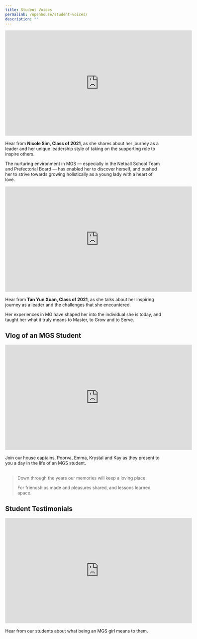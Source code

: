 ```yaml
---
title: Student Voices
permalink: /openhouse/student-voices/
description: ""
---
```

<div style="width:100%; height:340px">
	<iframe width="600" height="338" src="https://www.youtube.com/embed/QvQ53lOmk4M" title="Nicole Sim (MGS, Class of 2021)" frameborder="0" allow="accelerometer; autoplay; clipboard-write; encrypted-media; gyroscope; picture-in-picture" allowfullscreen></iframe></div>
	
Hear from **Nicole Sim, Class of 2021**, as she shares about her journey as a leader and her unique leadership style of taking on the supporting role to inspire others. 

The nurturing environment in MGS — especially in the Netball School Team and Prefectorial Board — has enabled her to discover herself, and pushed her to strive towards growing holistically as a young lady with a heart of love.


<div style="width:100%; height:340px">
<iframe width="600" height="338" src="https://www.youtube.com/embed/SI3dTPIMyx0" title="Tan Yun Xuan (MGS, Class of 2021)" frameborder="0" allow="accelerometer; autoplay; clipboard-write; encrypted-media; gyroscope; picture-in-picture" allowfullscreen></iframe>
</div>

Hear from **Tan Yun Xuan, Class of 2021**, as she talks about her inspiring journey as a leader and the challenges that she encountered. 

Her experiences in MG have shaped her into the individual she is today, and taught her what it truly means to Master, to Grow and to Serve.


## Vlog of an MGS Student

<div style="width:100%; height:340px">
	<iframe width="600" height="338" src="https://www.youtube.com/embed/jgc13GkUqbY" title="Vlog of an MGS Student" frameborder="0" allow="accelerometer; autoplay; clipboard-write; encrypted-media; gyroscope; picture-in-picture" allowfullscreen></iframe>
</div>

Join our house captains, Poorva, Emma, Krystal and Kay as they present to you a day in the life of an MGS student. <br><br>

> Down through the years our memories will keep a loving place.  
> 
> For friendships made and pleasures shared, and lessons learned apace.


## Student Testimonials
<div style="width:100%; height:340px">
<iframe width="600" height="338" src="https://www.youtube.com/embed/LZT0I1SWSvs" title="Student Testimonials" frameborder="0" allow="accelerometer; autoplay; clipboard-write; encrypted-media; gyroscope; picture-in-picture" allowfullscreen></iframe>
</div>

Hear from our students about what being an MGS girl means to them.